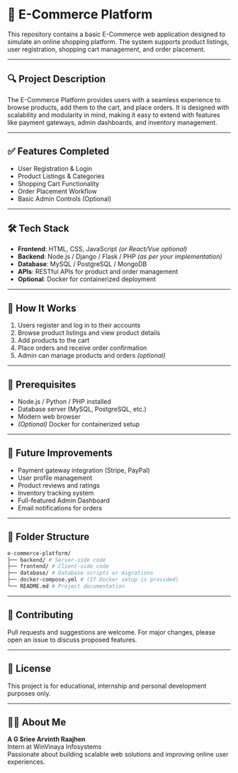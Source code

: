 # 🛒 E-Commerce Platform

This repository contains a basic E-Commerce web application designed to simulate an online shopping platform. The system supports product listings, user registration, shopping cart management, and order placement.

---

## 🔍 Project Description

The E-Commerce Platform provides users with a seamless experience to browse products, add them to the cart, and place orders. It is designed with scalability and modularity in mind, making it easy to extend with features like payment gateways, admin dashboards, and inventory management.

---

## ✅ Features Completed

- User Registration & Login  
- Product Listings & Categories  
- Shopping Cart Functionality  
- Order Placement Workflow  
- Basic Admin Controls (Optional)  

---

## 🛠️ Tech Stack

- **Frontend**: HTML, CSS, JavaScript *(or React/Vue optional)*  
- **Backend**: Node.js / Django / Flask / PHP *(as per your implementation)*  
- **Database**: MySQL / PostgreSQL / MongoDB  
- **APIs**: RESTful APIs for product and order management  
- **Optional**: Docker for containerized deployment  

---

## 🚀 How It Works

1. Users register and log in to their accounts  
2. Browse product listings and view product details  
3. Add products to the cart  
4. Place orders and receive order confirmation  
5. Admin can manage products and orders *(optional)*  

---

## 📌 Prerequisites

- Node.js / Python / PHP installed  
- Database server (MySQL, PostgreSQL, etc.)  
- Modern web browser  
- *(Optional)* Docker for containerized setup  

---

## 📝 Future Improvements

- Payment gateway integration (Stripe, PayPal)  
- User profile management  
- Product reviews and ratings  
- Inventory tracking system  
- Full-featured Admin Dashboard  
- Email notifications for orders  

---

## 📂 Folder Structure

```bash
e-commerce-platform/
├── backend/ # Server-side code
├── frontend/ # Client-side code
├── database/ # Database scripts or migrations
├── docker-compose.yml # (If Docker setup is provided)
└── README.md # Project documentation
```

---

## 🤝 Contributing

Pull requests and suggestions are welcome. For major changes, please open an issue to discuss proposed features.

---

## 📄 License

This project is for educational, internship and personal development purposes only.

---

## 🙋‍♂️ About Me

**A G Sriee Arvinth Raajhen**  
Intern at WinVinaya Infosystems                                                                                                                    
Passionate about building scalable web solutions and improving online user experiences.
